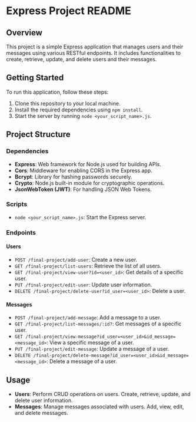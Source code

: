 # Express Project README

## Overview

This project is a simple Express application that manages users and their messages using various RESTful endpoints. It includes functionalities to create, retrieve, update, and delete users and their messages.

## Getting Started

To run this application, follow these steps:

1. Clone this repository to your local machine.
2. Install the required dependencies using `npm install`.
3. Start the server by running `node <your_script_name>.js`.

## Project Structure

### Dependencies

- **Express**: Web framework for Node.js used for building APIs.
- **Cors**: Middleware for enabling CORS in the Express app.
- **Bcrypt**: Library for hashing passwords securely.
- **Crypto**: Node.js built-in module for cryptographic operations.
- **JsonWebToken (JWT)**: For handling JSON Web Tokens.

### Scripts

- `node <your_script_name>.js`: Start the Express server.

### Endpoints

#### Users

- `POST /final-project/add-user`: Create a new user.
- `GET /final-project/list-users`: Retrieve the list of all users.
- `GET /final-project/view-user?id=<user_id>`: Get details of a specific user.
- `PUT /final-project/edit-user`: Update user information.
- `DELETE /final-project/delete-user?id_user=<user_id>`: Delete a user.

#### Messages

- `POST /final-project/add-message`: Add a message to a user.
- `GET /final-project/list-messages/:id?`: Get messages of a specific user.
- `GET /final-project/view-message?id_user=<user_id>&id_message=<message_id>`: View a specific message of a user.
- `PUT /final-project/edit-message`: Update a message of a user.
- `DELETE /final-project/delete-message?id_user=<user_id>&id_message=<message_id>`: Delete a message of a user.

## Usage

- **Users**: Perform CRUD operations on users. Create, retrieve, update, and delete user information.
- **Messages**: Manage messages associated with users. Add, view, edit, and delete messages.
